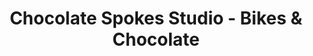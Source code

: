 ---
title: "Chocolate Spokes Studio - Bikes & Chocolate"
url: /denver/chocolate-spokes-studio-bikes-and-chocolate/
shop: bicycle
---